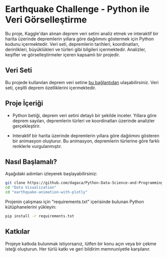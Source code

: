 # Earthquake Challenge - Python ile Veri Görselleştirme

Bu proje, Kaggle'dan alınan deprem veri setini analiz etmek ve interaktif bir harita üzerinde depremlerin yıllara göre dağılımını göstermek için Python kodunu içermektedir. Veri seti, depremlerin tarihleri, koordinatları, derinlikleri, büyüklükleri ve türleri gibi bilgileri içermektedir. Analizler, keşifler ve görselleştirmeler içeren kapsamlı bir projedir.

## Veri Seti
Bu projede kullanılan deprem veri setine [bu bağlantıdan](https://www.kaggle.com/datasets/usgs/earthquake-database) ulaşabilirsiniz. Veri seti, çeşitli deprem özelliklerini içermektedir.

## Proje İçeriği
- Python betiği, deprem veri setini detaylı bir şekilde inceler. Yıllara göre deprem sayıları, depremlerin türleri ve koordinatları üzerinde analizler gerçekleştirir.

- Interaktif bir harita üzerinde depremlerin yıllara göre dağılımını gösteren bir animasyon oluşturur. Bu animasyon, depremlerin türlerine göre farklı renklerle vurgulanmıştır.

## Nasıl Başlamalı?
Aşağıdaki adımları izleyerek başlayabilirsiniz:

```bash
git clone https://github.com/dagaca/Python-Data-Science-and-Programming.git
cd "Data Visualization"
cd "earthquake-animation-with-plotly"
```

Projenin çalışması için "requirements.txt" içerisinde bulunan Python kütüphanelerini yükleyin:

```bash
pip install -r requirements.txt
```

## Katkılar
Projeye katkıda bulunmak istiyorsanız, lütfen bir konu açın veya bir çekme isteği oluşturun. Her türlü katkı ve geri bildirim memnuniyetle karşılanır.
